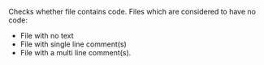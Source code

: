 Checks whether file contains code. Files which are considered to have no
code:

  - File with no text
  - File with single line comment(s)
  - File with a multi line comment(s).

